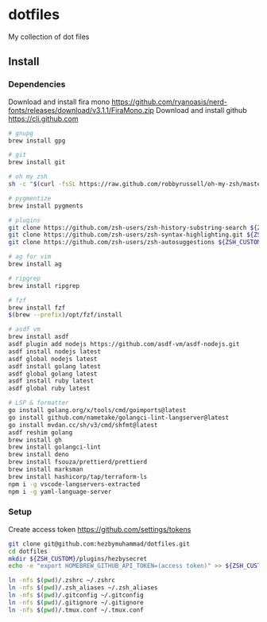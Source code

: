 # dotfiles

My collection of dot files

## Install

### Dependencies

Download and install fira mono https://github.com/ryanoasis/nerd-fonts/releases/download/v3.1.1/FiraMono.zip
Download and install github https://cli.github.com

```zsh
# gnupg
brew install gpg

# git
brew install git

# oh my zsh
sh -c "$(curl -fsSL https://raw.github.com/robbyrussell/oh-my-zsh/master/tools/install.sh)"

# pygmentize
brew install pygments

# plugins
git clone https://github.com/zsh-users/zsh-history-substring-search ${ZSH_CUSTOM:-~/.oh-my-zsh/custom}/plugins/zsh-history-substring-search
git clone https://github.com/zsh-users/zsh-syntax-highlighting.git ${ZSH_CUSTOM:-~/.oh-my-zsh/custom}/plugins/zsh-syntax-highlighting
git clone https://github.com/zsh-users/zsh-autosuggestions ${ZSH_CUSTOM:-~/.oh-my-zsh/custom}/plugins/zsh-autosuggestions

# ag for vim
brew install ag

# ripgrep
brew install ripgrep

# fzf
brew install fzf
$(brew --prefix)/opt/fzf/install

# asdf vm
brew install asdf
asdf plugin add nodejs https://github.com/asdf-vm/asdf-nodejs.git
asdf install nodejs latest
asdf global nodejs latest
asdf install golang latest
asdf global golang latest
asdf install ruby latest
asdf global ruby latest

# LSP & formatter
go install golang.org/x/tools/cmd/goimports@latest
go install github.com/nametake/golangci-lint-langserver@latest
go install mvdan.cc/sh/v3/cmd/shfmt@latest
asdf reshim golang
brew install gh
brew install golangci-lint
brew install deno
brew install fsouza/prettierd/prettierd
brew install marksman
brew install hashicorp/tap/terraform-ls
npm i -g vscode-langservers-extracted
npm i -g yaml-language-server
```

### Setup

Create access token https://github.com/settings/tokens

```zsh
git clone git@github.com:hezbymuhammad/dotfiles.git
cd dotfiles
mkdir ${ZSH_CUSTOM}/plugins/hezbysecret
echo -e "export HOMEBREW_GITHUB_API_TOKEN=(access token)" >> ${ZSH_CUSTOM}/plugins/hezbysecret/hezbysecret.plugin.zsh

ln -nfs $(pwd)/.zshrc ~/.zshrc
ln -nfs $(pwd)/.zsh_aliases ~/.zsh_aliases
ln -nfs $(pwd)/.gitconfig ~/.gitconfig
ln -nfs $(pwd)/.gitignore ~/.gitignore
ln -nfs $(pwd)/.tmux.conf ~/.tmux.conf
```
